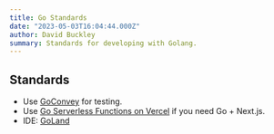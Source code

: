 ```yaml
---
title: Go Standards
date: "2023-05-03T16:04:44.000Z"
author: David Buckley
summary: Standards for developing with Golang.
---
```


## Standards

- Use [GoConvey](https://github.com/smartystreets/goconvey) for testing.
- Use [Go Serverless Functions on Vercel](https://vercel.com/docs/concepts/functions/serverless-functions/runtimes/go) if you need Go + Next.js.
- IDE: [GoLand](https://www.jetbrains.com/go/)
